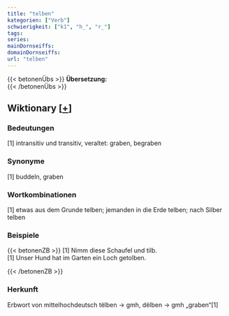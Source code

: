 ```yaml
---
title: "telben"
kategorien: ["Verb"]
schwierigkeit: ["k1", "h_", "r_"]
tags:
series:
mainDornseiffs:
domainDornseiffs:
url: "telben"
---
```


{{< betonenÜbs >}}
**Übersetzung:**  
{{< /betonenÜbs >}}

## Wiktionary [[+](https://de.wiktionary.org/wiki/telben)]

### Bedeutungen
[1] intransitiv und transitiv, veraltet: graben, begraben  

### Synonyme
[1] buddeln, graben  

### Wortkombinationen
[1] etwas aus dem Grunde telben; jemanden in die Erde telben; nach Silber telben  

### Beispiele
{{< betonenZB >}}
[1] Nimm diese Schaufel und tilb.  
[1] Unser Hund hat im Garten ein Loch getolben.  

{{< /betonenZB >}}
### Herkunft
Erbwort von mittelhochdeutsch tëlben → gmh, dëlben → gmh „graben“[1]  


